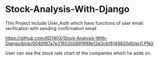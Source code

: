 # Stock-Analysis-With-Django

This Project include User_Auth which have functions of user email verification with sending confirmation email

https://github.com/KD1903/Stock-Analysis-With-Django/blob/0040f97a7e31802b5891999e12e2cbf8149820d0/prj1.PNG

User can see the stock rate chart of the companies which he adds on. 




